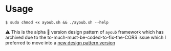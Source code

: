 # Usage

```console
$ sudo chmod +x ayoub.sh && ./ayoub.sh --help
```

⚠️ This is the alpha 🐺 version design pattern of `ayoub` framework which has archived due to the to-much-must-be-coded-to-fix-the-CORS issue which I preferred to move into a [new design pattern version](https://github.com/wildonion/ayoub) 
